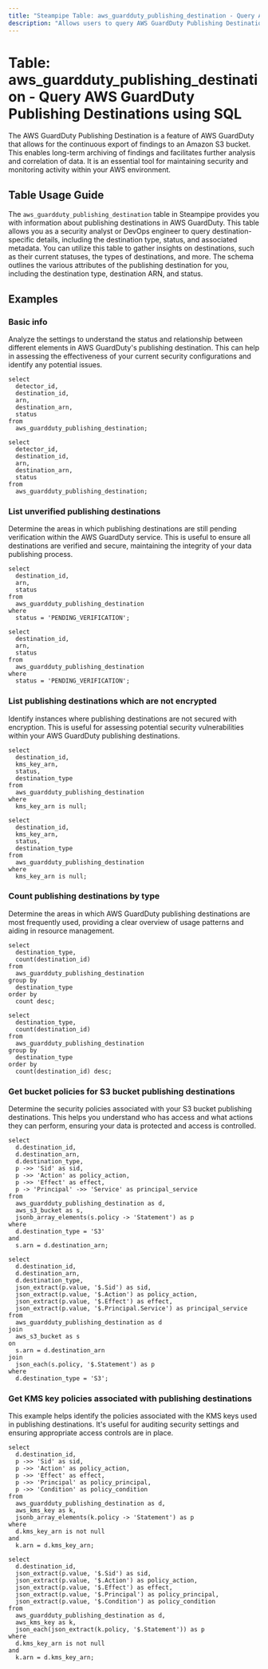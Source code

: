 ```yaml
---
title: "Steampipe Table: aws_guardduty_publishing_destination - Query AWS GuardDuty Publishing Destinations using SQL"
description: "Allows users to query AWS GuardDuty Publishing Destinations to retrieve information about where GuardDuty findings are published."
---
```


# Table: aws_guardduty_publishing_destination - Query AWS GuardDuty Publishing Destinations using SQL

The AWS GuardDuty Publishing Destination is a feature of AWS GuardDuty that allows for the continuous export of findings to an Amazon S3 bucket. This enables long-term archiving of findings and facilitates further analysis and correlation of data. It is an essential tool for maintaining security and monitoring activity within your AWS environment.

## Table Usage Guide

The `aws_guardduty_publishing_destination` table in Steampipe provides you with information about publishing destinations in AWS GuardDuty. This table allows you as a security analyst or DevOps engineer to query destination-specific details, including the destination type, status, and associated metadata. You can utilize this table to gather insights on destinations, such as their current statuses, the types of destinations, and more. The schema outlines the various attributes of the publishing destination for you, including the destination type, destination ARN, and status.

## Examples

### Basic info
Analyze the settings to understand the status and relationship between different elements in AWS GuardDuty's publishing destination. This can help in assessing the effectiveness of your current security configurations and identify any potential issues.

```sql+postgres
select
  detector_id,
  destination_id,
  arn,
  destination_arn,
  status
from
  aws_guardduty_publishing_destination;
```

```sql+sqlite
select
  detector_id,
  destination_id,
  arn,
  destination_arn,
  status
from
  aws_guardduty_publishing_destination;
```

### List unverified publishing destinations
Determine the areas in which publishing destinations are still pending verification within the AWS GuardDuty service. This is useful to ensure all destinations are verified and secure, maintaining the integrity of your data publishing process.

```sql+postgres
select
  destination_id,
  arn,
  status
from
  aws_guardduty_publishing_destination
where
  status = 'PENDING_VERIFICATION';
```

```sql+sqlite
select
  destination_id,
  arn,
  status
from
  aws_guardduty_publishing_destination
where
  status = 'PENDING_VERIFICATION';
```

### List publishing destinations which are not encrypted
Identify instances where publishing destinations are not secured with encryption. This is useful for assessing potential security vulnerabilities within your AWS GuardDuty publishing destinations.

```sql+postgres
select
  destination_id,
  kms_key_arn,
  status,
  destination_type
from
  aws_guardduty_publishing_destination
where
  kms_key_arn is null;
```

```sql+sqlite
select
  destination_id,
  kms_key_arn,
  status,
  destination_type
from
  aws_guardduty_publishing_destination
where
  kms_key_arn is null;
```

### Count publishing destinations by type
Determine the areas in which AWS GuardDuty publishing destinations are most frequently used, providing a clear overview of usage patterns and aiding in resource management.

```sql+postgres
select
  destination_type,
  count(destination_id)
from
  aws_guardduty_publishing_destination
group by 
  destination_type
order by
  count desc;
```

```sql+sqlite
select
  destination_type,
  count(destination_id)
from
  aws_guardduty_publishing_destination
group by 
  destination_type
order by
  count(destination_id) desc;
```

### Get bucket policies for S3 bucket publishing destinations
Determine the security policies associated with your S3 bucket publishing destinations. This helps you understand who has access and what actions they can perform, ensuring your data is protected and access is controlled.

```sql+postgres
select
  d.destination_id,
  d.destination_arn,
  d.destination_type,
  p ->> 'Sid' as sid,
  p ->> 'Action' as policy_action,
  p ->> 'Effect' as effect,
  p -> 'Principal' ->> 'Service' as principal_service
from
  aws_guardduty_publishing_destination as d,
  aws_s3_bucket as s,
  jsonb_array_elements(s.policy -> 'Statement') as p
where
  d.destination_type = 'S3'
and
  s.arn = d.destination_arn;
```

```sql+sqlite
select
  d.destination_id,
  d.destination_arn,
  d.destination_type,
  json_extract(p.value, '$.Sid') as sid,
  json_extract(p.value, '$.Action') as policy_action,
  json_extract(p.value, '$.Effect') as effect,
  json_extract(p.value, '$.Principal.Service') as principal_service
from
  aws_guardduty_publishing_destination as d
join
  aws_s3_bucket as s
on
  s.arn = d.destination_arn
join
  json_each(s.policy, '$.Statement') as p
where
  d.destination_type = 'S3';
```

### Get KMS key policies associated with publishing destinations
This example helps identify the policies associated with the KMS keys used in publishing destinations. It's useful for auditing security settings and ensuring appropriate access controls are in place.

```sql+postgres
select
  d.destination_id,
  p ->> 'Sid' as sid,
  p ->> 'Action' as policy_action,
  p ->> 'Effect' as effect,
  p ->> 'Principal' as policy_principal,
  p ->> 'Condition' as policy_condition
from
  aws_guardduty_publishing_destination as d,
  aws_kms_key as k,
  jsonb_array_elements(k.policy -> 'Statement') as p
where
  d.kms_key_arn is not null
and
  k.arn = d.kms_key_arn;
```

```sql+sqlite
select
  d.destination_id,
  json_extract(p.value, '$.Sid') as sid,
  json_extract(p.value, '$.Action') as policy_action,
  json_extract(p.value, '$.Effect') as effect,
  json_extract(p.value, '$.Principal') as policy_principal,
  json_extract(p.value, '$.Condition') as policy_condition
from
  aws_guardduty_publishing_destination as d,
  aws_kms_key as k,
  json_each(json_extract(k.policy, '$.Statement')) as p
where
  d.kms_key_arn is not null
and
  k.arn = d.kms_key_arn;
```
